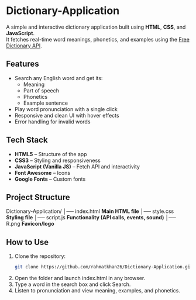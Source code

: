 # Dictionary-Application
A simple and interactive dictionary application built using **HTML**, **CSS**, and **JavaScript**.  
It fetches real-time word meanings, phonetics, and examples using the [Free Dictionary API](https://dictionaryapi.dev/).

##  Features
- Search any English word and get its:
  - Meaning  
  - Part of speech  
  - Phonetics  
  - Example sentence  
- Play word pronunciation with a single click  
- Responsive and clean UI with hover effects  
- Error handling for invalid words  

##  Tech Stack
- **HTML5** – Structure of the app  
- **CSS3** – Styling and responsiveness  
- **JavaScript (Vanilla JS)** – Fetch API and interactivity  
- **Font Awesome** – Icons  
- **Google Fonts** – Custom fonts  

##  Project Structure
Dictionary-Application/
│── index.html       **Main HTML file** 
│── style.css        **Styling file**
│── script.js        **Functionality (API calls, events, sound)**
│── R.png            **Favicon/logo**

##  How to Use
1. Clone the repository:
   ```bash
   git clone https://github.com/rahmatkhan26/Dictionary-Application.git
2. Open the folder and launch index.html in any browser.
3. Type a word in the search box and click Search.
4. Listen to pronunciation and view meaning, examples, and phonetics.
